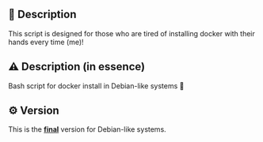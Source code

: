 ## 📜 Description
This script is designed for those who are tired of installing docker with their hands every time (me)!
## ⚠️ Description (in essence)
Bash script for docker install in Debian-like systems 🐳

## ⚙️ Version
This is the <ins>**final**</ins> version for Debian-like systems.
